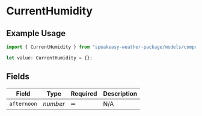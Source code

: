 # CurrentHumidity

## Example Usage

```typescript
import { CurrentHumidity } from "speakeasy-weather-package/models/components";

let value: CurrentHumidity = {};
```

## Fields

| Field              | Type               | Required           | Description        |
| ------------------ | ------------------ | ------------------ | ------------------ |
| `afternoon`        | *number*           | :heavy_minus_sign: | N/A                |